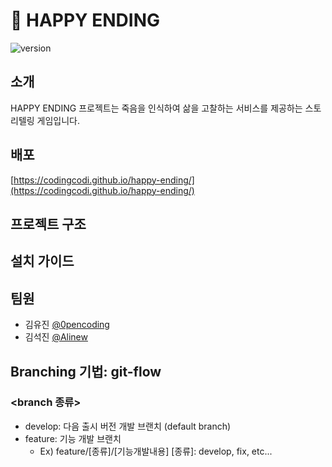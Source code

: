 # 🥀 HAPPY ENDING
![version](https://img.shields.io/badge/version-v1.0.0-blue)

## 소개
HAPPY ENDING 프로젝트는 죽음을 인식하여 삶을 고찰하는 서비스를 제공하는 스토리텔링 게임입니다.

## 배포
[https://codingcodi.github.io/happy-ending/](https://codingcodi.github.io/happy-ending/)

## 프로젝트 구조

## 설치 가이드



## 팀원
- 김유진 [@0pencoding](https://github.com/0pencoding)
- 김석진 [@Alinew](https://github.com/SukJinKim)

## Branching 기법: git-flow

### <branch 종류>

- develop: 다음 출시 버전 개발 브랜치 (default branch)
- feature: 기능 개발 브랜치
  - Ex) feature/[종류]/[기능개발내용]
    [종류]: develop, fix, etc...
